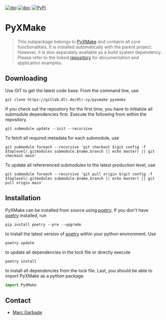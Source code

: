 [![doi](https://img.shields.io/badge/DOI-10.5281%2Fzenodo.13352143-red.svg)](https://zenodo.org/records/13352143)
[![doc](https://img.shields.io/static/v1?label=Pages&message=User%20Guide&color=blue&style=flat&logo=gitlab)](https://dlr-sy.gitlab.io/pyxmake)
[![PyPi](https://img.shields.io/pypi/v/pyx-core?label=PyPi)](https://pypi.org/project/pyx-core)

# PyXMake
> This subpackage belongs to [PyXMake](https://gitlab.com/dlr-sy/pyxmake) and contains all core functionalities. It is installed automatically with the parent project. However, it is also separately available as a build system dependency. Please refer to the linked [repository](https://gitlab.com/dlr-sy/pyxmake) for documentation and application examples.

## Downloading
Use GIT to get the latest code base. From the command line, use
```
git clone https://gitlab.dlr.de/dlr-sy/pyxmake pyxmake
```
If you check out the repository for the first time, you have to initialize all submodule dependencies first. Execute the following from within the repository. 
```
git submodule update --init --recursive
```
To fetch all required metadata for each submodule, use
```
git submodule foreach --recursive 'git checkout $(git config -f $toplevel/.gitmodules submodule.$name.branch || echo master) || git checkout main'
```
To update all refererenced submodules to the latest production level, use
```
git submodule foreach --recursive 'git pull origin $(git config -f $toplevel/.gitmodules submodule.$name.branch || echo master) || git pull origin main'
```
## Installation
PyXMake can be installed from source using [poetry](https://python-poetry.org). If you don't have [poetry](https://python-poetry.org) installed, run
```
pip install poetry --pre --upgrade
```
to install the latest version of [poetry](https://python-poetry.org) within your python environment. Use
```
poetry update
```
to update all dependencies in the lock file or directly execute
```
poetry install
```
to install all dependencies from the lock file. Last, you should be able to import PyXMake as a python package.
```python
import PyXMake
```
## Contact
* [Marc Garbade](mailto:marc.garbade@dlr.de)